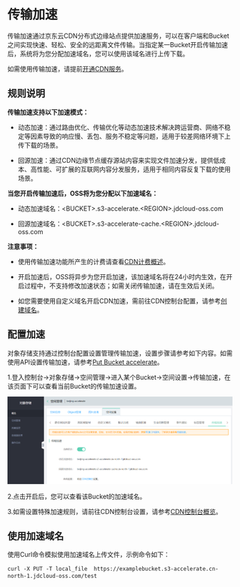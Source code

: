 # 传输加速

传输加速通过京东云CDN分布式边缘站点提供加速服务，可以在客户端和Bucket之间实现快速、轻松、安全的远距离文件传输。当指定某一Bucket开启传输加速后，系统将为您分配加速域名，您可以使用该域名进行上传下载。

如需使用传输加速，请提前[开通CDN服务](https://docs.jdcloud.com/cn/cdn/open-cdn-service)。

## 规则说明

**传输加速支持以下加速模式：**

- 动态加速：通过路由优化、传输优化等动态加速技术解决跨运营商、网络不稳定等因素导致的响应慢、丢包、服务不稳定等问题，适用于较差网络环境下上传下载的场景。

- 回源加速：通过CDN边缘节点缓存源站内容来实现文件加速分发，提供低成本、高性能、可扩展的互联网内容分发服务，适用于相同内容反复下载的使用场景。

**当您开启传输加速后，OSS将为您分配以下加速域名：**

- 动态加速域名：\<BUCKET\>.s3-accelerate.\<REGION\>.jdcloud-oss.com

- 回源加速域名：\<BUCKET\>.s3-accelerate-cache.\<REGION\>.jdcloud-oss.com

**注意事项：**

- 使用传输加速功能所产生的计费请查看[CDN计费概述](https://docs.jdcloud.com/cn/cdn/billing-overview)。

- 开启加速后，OSS将异步为您开启加速，该加速域名将在24小时内生效，在开启过程中，不支持修改加速状态；如需关闭传输加速，请在生效后关闭。

- 如您需要使用自定义域名开启CDN加速，需前往CDN控制台配置，请参考[创建域名](https://docs.jdcloud.com/cn/cdn/create-domain)。

## 配置加速

对象存储支持通过控制台配置设置管理传输加速，设置步骤请参考如下内容。如需使用API设置传输加速，请参考[Put Bucket accelerate](../../API-Reference-S3-Compatible/Compatibility-API/Operations-On-Bucket/PUT-Bucket-accelerate.md)。

1.登入控制台->对象存储->空间管理->进入某个Bucket->空间设置->传输加速，在该页面下可以查看当前Bucket的传输加速设置。

![accelerate-1](../../../../../image/Object-Storage-Service/OSS-164.png)

2.点击开启后，您可以查看该Bucket的加速域名。

3.如需设置特殊加速规则，请前往CDN控制台设置，请参考[CDN控制台概览](https://docs.jdcloud.com/cn/cdn/console-introduction)。

## 使用加速域名

使用Curl命令模拟使用加速域名上传文件，示例命令如下：

```
curl -X PUT -T local_file  https://examplebucket.s3-accelerate.cn-north-1.jdcloud-oss.com/test
```

